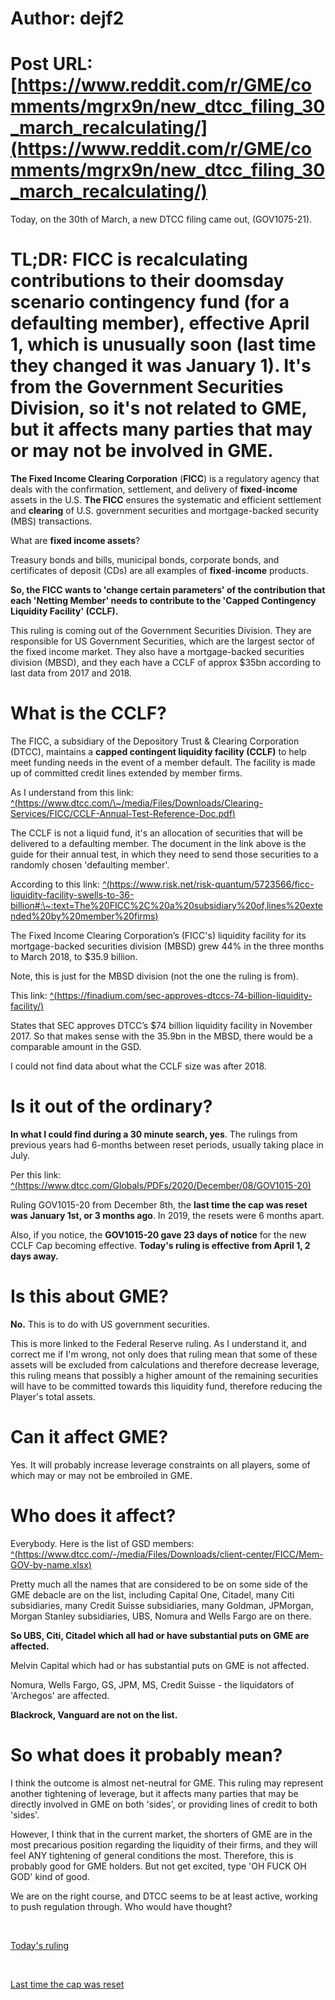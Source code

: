 # Author: dejf2
# Post URL: [https://www.reddit.com/r/GME/comments/mgrx9n/new_dtcc_filing_30_march_recalculating/](https://www.reddit.com/r/GME/comments/mgrx9n/new_dtcc_filing_30_march_recalculating/)


Today, on the 30th of March, a new DTCC filing came out, (GOV1075-21).

# TL;DR: FICC is recalculating contributions to their doomsday scenario contingency fund (for a defaulting member), effective April 1, which is unusually soon (last time they changed it was January 1). It's from the Government Securities Division, so it's not related to GME, but it affects many parties that may or may not be involved in GME.

**The Fixed Income Clearing Corporation** (**FICC**) is a regulatory agency that deals with the confirmation, settlement, and delivery of **fixed**\-**income** assets in the U.S. **The FICC** ensures the systematic and efficient settlement and **clearing** of U.S. government securities and mortgage-backed security (MBS) transactions.

What are **fixed income assets**?

Treasury bonds and bills, municipal bonds, corporate bonds, and certificates of deposit (CDs) are all examples of **fixed**\-**income** products.

**So, the FICC wants to 'change certain parameters' of the contribution that each 'Netting Member' needs to contribute to the 'Capped Contingency Liquidity Facility' (CCLF).**

This ruling is coming out of the Government Securities Division. They are responsible for US Government Securities, which are the largest sector of the fixed income market. They also have a  mortgage-backed securities division (MBSD), and they each have a CCLF of approx $35bn according to last data from 2017 and 2018.

# What is the CCLF?

The FICC, a subsidiary of the Depository Trust & Clearing Corporation (DTCC), maintains a **capped contingent liquidity facility (CCLF)** to help meet funding needs in the event of a member default. The facility is made up of committed credit lines extended by member firms.

As I understand from this link: [^(https://www.dtcc.com/\~/media/Files/Downloads/Clearing-Services/FICC/CCLF-Annual-Test-Reference-Doc.pdf)](https://www.dtcc.com/~/media/Files/Downloads/Clearing-Services/FICC/CCLF-Annual-Test-Reference-Doc.pdf)

The CCLF is not a liquid fund, it's an allocation of securities that will be delivered to a defaulting member. The document in the link above is the guide for their annual test, in which they need to send those securities to a randomly chosen 'defaulting member'.

According to this link: [^(https://www.risk.net/risk-quantum/5723566/ficc-liquidity-facility-swells-to-36-billion#:\~:text=The%20FICC%2C%20a%20subsidiary%20of,lines%20extended%20by%20member%20firms)](https://www.risk.net/risk-quantum/5723566/ficc-liquidity-facility-swells-to-36-billion#:~:text=The%20FICC%2C%20a%20subsidiary%20of,lines%20extended%20by%20member%20firms)

The Fixed Income Clearing Corporation’s (FICC's) liquidity facility for its mortgage-backed securities division (MBSD) grew 44% in the three months to March 2018, to $35.9 billion.

Note, this is just for the MBSD division (not the one the ruling is from).

This link: [^(https://finadium.com/sec-approves-dtccs-74-billion-liquidity-facility/)](https://finadium.com/sec-approves-dtccs-74-billion-liquidity-facility/)

States that SEC approves DTCC’s $74 billion liquidity facility in November 2017. So that makes sense with the 35.9bn in the MBSD, there would be a comparable amount in the GSD.

I could not find data about what the CCLF size was after 2018.

# Is it out of the ordinary?

**In what I could find during a 30 minute search, yes**. The rulings from previous years had 6-months between reset periods, usually taking place in July.

Per this link: [^(https://www.dtcc.com/Globals/PDFs/2020/December/08/GOV1015-20)](https://www.dtcc.com/Globals/PDFs/2020/December/08/GOV1015-20)

Ruling GOV1015-20 from December 8th, the **last time the cap was reset was January 1st, or 3 months ago**. In 2019, the resets were 6 months apart.

Also, if you notice, the **GOV1015-20 gave 23 days of notice** for the new CCLF Cap becoming effective. **Today's ruling is effective from April 1, 2 days away.**

# Is this about GME?

**No.** This is to do with US government securities.

This is more linked to the Federal Reserve ruling. As I understand it, and correct me if I'm wrong, not only does that ruling mean that some of these assets will be excluded from calculations and therefore decrease leverage, this ruling means that possibly a higher amount of the remaining securities will have to be committed towards this liquidity fund, therefore reducing the Player's total assets.

# Can it affect GME?

Yes. It will probably increase leverage constraints on all players, some of which may or may not be embroiled in GME.

# Who does it affect?

Everybody. Here is the list of GSD members: [^(https://www.dtcc.com/-/media/Files/Downloads/client-center/FICC/Mem-GOV-by-name.xlsx)](https://www.dtcc.com/-/media/Files/Downloads/client-center/FICC/Mem-GOV-by-name.xlsx)

Pretty much all the names that are considered to be on some side of the GME debacle are on the list, including Capital One, Citadel, many Citi subsidiaries, many Credit Suisse subsidiaries, many Goldman, JPMorgan, Morgan Stanley subsidiaries, UBS, Nomura and Wells Fargo are on there.

**So UBS, Citi, Citadel which all had or have substantial puts on GME are affected.**

Melvin Capital which had or has substantial puts on GME is not affected.

Nomura, Wells Fargo, GS, JPM, MS, Credit Suisse - the liquidators of 'Archegos' are affected.

**Blackrock, Vanguard are not on the list.**

# So what does it probably mean?

I think the outcome is almost net-neutral for GME. This ruling may represent another tightening of leverage, but it affects many parties that may be directly involved in GME on both 'sides', or providing lines of credit to both 'sides'.

However, I think that in the current market, the shorters of GME are in the most precarious position regarding the liquidity of their firms, and they will feel ANY tightening of general conditions the most. Therefore, this is probably good for GME holders. But not get excited, type 'OH FUCK OH GOD' kind of good.

We are on the right course, and DTCC seems to be at least active, working to push regulation through. Who would have thought?

&#x200B;

[Today's ruling](https://preview.redd.it/urbsxltlm8q61.png?width=824&format=png&auto=webp&s=8cdda9ab6bf0a4e1f696351379e8487db982cea5)

&#x200B;

[Last time the cap was reset](https://preview.redd.it/g0fj3ensp8q61.png?width=704&format=png&auto=webp&s=eff81d75d156b6eeddae6f49e7c7b70e7ed1c98f)